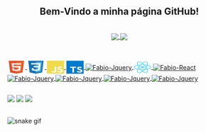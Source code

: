 <h2 align="center">Bem-Vindo a minha página GitHub!</h2>

<br>
<div align="center">
  <a href="https://github.com/NewFabio">
  <img align="center" height="180em" src="https://github-readme-stats.vercel.app/api?username=NewFabio&show=reviews&show_icons=true&theme=transparent">
  <img align="center" height="180em" src="https://github-readme-stats.vercel.app/api/top-langs/?username=NewFabio&layout=compact&theme=transparent">
</div>

##

<div style="display: inline_block"><br>
  <img align="center" alt="Fabio-HTML" height="30" width="40" src="https://raw.githubusercontent.com/devicons/devicon/master/icons/html5/html5-original.svg">
  <img align="center" alt="Fabio-CSS" height="30" width="40" src="https://raw.githubusercontent.com/devicons/devicon/master/icons/css3/css3-original.svg">
  <img align="center" alt="Fabio-Js" height="30" width="40" src="https://raw.githubusercontent.com/devicons/devicon/master/icons/javascript/javascript-plain.svg">
  <img align="center" alt="Fabio-Ts" height="30" width="40" src="https://raw.githubusercontent.com/devicons/devicon/master/icons/typescript/typescript-plain.svg">
  <img align="center" alt="Fabio-Jquery" height="30" width="40" src="https://cdn.jsdelivr.net/gh/devicons/devicon@latest/icons/jquery/jquery-original-wordmark.svg"/>
  <img align="center" alt="Fabio-React" height="30" width="40" src="https://raw.githubusercontent.com/devicons/devicon/master/icons/react/react-original.svg">
  <img align="center" alt="Fabio-React" height="30" width="40" src="https://cdn.jsdelivr.net/gh/devicons/devicon@latest/icons/nextjs/nextjs-original.svg">
  <img align="center" alt="Fabio-Jquery" height="30" width="40" src="https://cdn.jsdelivr.net/gh/devicons/devicon@latest/icons/reactbootstrap/reactbootstrap-original.svg"/>
  <img align="center" alt="Fabio-Jquery" height="30" width="40" src="https://cdn.jsdelivr.net/gh/devicons/devicon@latest/icons/bootstrap/bootstrap-original.svg"/>
  <img align="center" alt="Fabio-Jquery" height="30" width="40" src="https://cdn.jsdelivr.net/gh/devicons/devicon@latest/icons/nodejs/nodejs-original.svg"/>
  <img align="center" alt="Fabio-Jquery" height="30" width="40" src="https://cdn.jsdelivr.net/gh/devicons/devicon@latest/icons/npm/npm-original-wordmark.svg"/>
</div>

##

<div>
  <a href="https://www.youtube.com/@Fabio-Dev-sj5ws" target="_blank"><img src="https://img.shields.io/badge/YouTube-FF0000?style=for-the-badge&logo=youtube&logoColor=white" target="_blank"></a>
  <a href="https://www.instagram.com/fabio.devcode/" target="_blank"><img src="https://img.shields.io/badge/-Instagram-%23E4405F?style=for-the-badge&logo=instagram&logoColor=white" target="_blank"></a>
 	<!--<a href="coloque seu link aqui" target="_blank"><img src="https://img.shields.io/badge/Twitch-9146FF?style=for-the-badge&logo=twitch&logoColor=white" target="_blank"></a>-->
<!--   <a href="https://discord.gg/newdrink" target="_blank"><img src="https://img.shields.io/badge/Discord-7289DA?style=for-the-badge&logo=discord&logoColor=white" target="_blank"></a>  -->
<!--   <a href = "fabio.conceicaoads@gmail.com"><img src="https://img.shields.io/badge/-Gmail-%23333?style=for-the-badge&logo=gmail&logoColor=white" target="_blank"></a> -->
  <a href="https://www.linkedin.com/in/fabio-concei%C3%A7%C3%A3o-045457314/?trk=opento_sprofile_details" target="_blank"><img src="https://img.shields.io/badge/-LinkedIn-%230077B5?style=for-the-badge&logo=linkedin&logoColor=white" target="_blank"></a> 
</div>

<br clear="both">

![snake gif](https://github.com/NewFabio/NewFabio/blob/output/github-contribution-grid-snake.svg)



